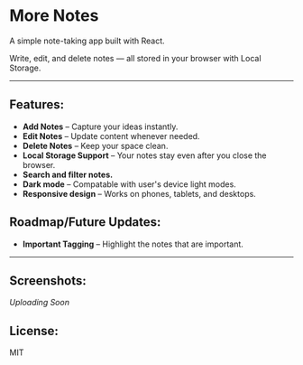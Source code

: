 # More Notes

A simple note-taking app built with React.

Write, edit, and delete notes — all stored in your browser with Local Storage.

---

## Features:

- **Add Notes** – Capture your ideas instantly.
- **Edit Notes** – Update content whenever needed.
- **Delete Notes** – Keep your space clean.
- **Local Storage Support** – Your notes stay even after you close the browser.
- **Search and filter notes.**
- **Dark mode** – Compatable with user's device light modes.
- **Responsive design** – Works on phones, tablets, and desktops.

## Roadmap/Future Updates:

- **Important Tagging** – Highlight the notes that are important.

---

## Screenshots:

_Uploading Soon_

## License:

MIT
